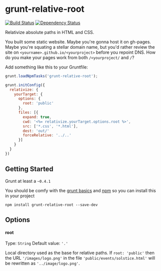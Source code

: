 # grunt-relative-root
[![Build Status](https://travis-ci.org/hurrymaplelad/grunt-relative-root.png)](https://travis-ci.org/hurrymaplelad/grunt-relative-root)
[![Dependency Status](https://gemnasium.com/hurrymaplelad/grunt-relative-root.png)](https://gemnasium.com/hurrymaplelad/grunt-relative-root)

Relativize absolute paths in HTML and CSS.

You built some static website.  Maybe you're gonna host it on gh-pages.  Maybe you're squating a stellar domain name, but you'd rather review the site on `<yourname>.github.io/<yourproject>` before you repoint DNS.  How do you make your pages work from both `/<yourproject/` and `/`?

Add something like this to your Gruntfile:

```js
grunt.loadNpmTasks('grunt-relative-root');

grunt.initConfig({
  relativize: {
    yourTarget: {
      options: {
        root: 'public'
      },
      files: [{
        expand: true,
        cwd: '<%= relativize.yourTarget.options.root %>',
        src: ['*.css', '*.html'],
        dest: 'out/'
        forceRelative: '../..'
      }]
    }
  }
})
```
## Getting Started
Grunt at least a `~0.4.1`

You should be comfy with the [grunt basics](http://gruntjs.com/getting-started) and [npm](https://npmjs.org/doc/README.html) so you can install this in your project

```shell
npm install grunt-relative-root --save-dev
```

## Options

#### root
Type: `String`
Default value: `'.'`

Local directory used as the base for relative paths. If `root: 'public'` then the URL `'/images/logo.png'` in the file `'public/events/solstice.html'` will be rewritten as `'../image/logo.png'`.

